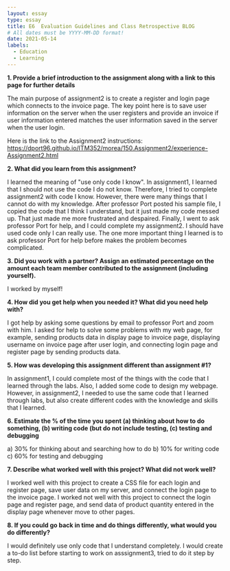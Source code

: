 ```yaml
---
layout: essay
type: essay
title: E6  Evaluation Guidelines and Class Retrospective BLOG
# All dates must be YYYY-MM-DD format!
date: 2021-05-14
labels:
  - Education
  - Learning
--- 
```


<strong>1. Provide a brief introduction to the assignment along with a link to this page for further details</strong>

The main purpose of assignment2 is to create a register and login page which connects to the invoice page. The key point here is to save user information on the server when the user registers and provide an invoice if user information entered matches the user information saved in the server when the user login. 

Here is the link to the Assignment2 instructions: https://dport96.github.io/ITM352/morea/150.Assignment2/experience-Assignment2.html


<strong>2. What did you learn from this assignment?</strong>

I learned the meaning of "use only code I know". In assignment1, I learned that I should not use the code I do not know. Therefore, I tried to complete assignment2 with code I know. However, there were many things that I cannot do with my knowledge. After professor Port posted his sample file, I copied the code that I think I understand, but it just made my code messed up. That just made me more frustrated and despaired. Finally, I went to ask professor Port for help, and I could complete my assignment2. I should have used code only I can really use. The one more important thing I learned is to ask professor Port for help before makes the problem becomes complicated.


<strong>3. Did you work with a partner? Assign an estimated percentage on the amount each team member contributed to the assignment (including yourself).</strong>

I worked by myself!


<strong>4. How did you get help when you needed it? What did you need help with?</strong>

I got help by asking some questions by email to professor Port and zoom with him. I asked for help to solve some problems with my web page, for example, sending products data in display page to invoice page, displaying username on invoice page after user login, and connecting login page and register page by sending products data.


<strong>5. How was developing this assignment different than assignment #1?</strong>

In assignment1, I could complete most of the things with the code that I learned through the labs. Also, I added some code to design my webpage. However, in assignment2, I needed to use the same code that I learned through labs, but also create different codes with the knowledge and skills that I learned.

<strong>6. Estimate the % of the time you spent (a) thinking about how to do something, (b) writing code (but do not include testing, (c) testing and debugging</strong>

a)	30% for thinking about and searching how to do
b)	10% for writing code
c)	60% for testing and debugging


<strong>7. Describe what worked well with this project? What did not work well?</strong>

I worked well with this project to create a CSS file for each login and register page, save user data on my server, and connect the login page to the invoice page. 
I worked not well with this project to connect the login page and register page, and send data of product quantity entered in the display page whenever move to other pages.


<strong>8. If you could go back in time and do things differently, what would you do differently?</strong>

I would definitely use only code that I understand completely. I would create a to-do list before starting to work on asssignment3, tried to do it step by step.
